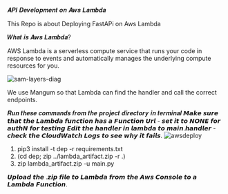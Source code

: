 𝑨𝑷𝑰 𝑫𝒆𝒗𝒆𝒍𝒐𝒑𝒎𝒆𝒏𝒕 𝒐𝒏 𝑨𝒘𝒔 𝑳𝒂𝒎𝒃𝒅𝒂

This Repo is about Deploying FastAPi on Aws Lambda

𝑾𝒉𝒂𝒕 𝒊𝒔 𝑨𝒘𝒔 𝑳𝒂𝒎𝒃𝒅𝒂?

AWS Lambda is a serverless compute service that runs your code in response to events and automatically manages the underlying compute resources for you.


![sam-layers-diag](https://github.com/AbdulSami455/API-Deployment-on-AwsLambda/assets/111019622/132b9f19-70a4-4617-b5c2-0b7838d02362)


We use Mangum so that Lambda can find the handler and call the correct endpoints.

𝑹𝒖𝒏 𝒕𝒉𝒆𝒔𝒆 𝒄𝒐𝒎𝒎𝒂𝒏𝒅𝒔 𝒇𝒓𝒐𝒎 𝒕𝒉𝒆 𝒑𝒓𝒐𝒋𝒆𝒄𝒕 𝒅𝒊𝒓𝒆𝒄𝒕𝒐𝒓𝒚 𝒊𝒏 𝒕𝒆𝒓𝒎𝒊𝒏𝒂𝒍
𝙈𝙖𝙠𝙚 𝙨𝙪𝙧𝙚 𝙩𝙝𝙖𝙩 𝙩𝙝𝙚 𝙇𝙖𝙢𝙗𝙙𝙖 𝙛𝙪𝙣𝙘𝙩𝙞𝙤𝙣 𝙝𝙖𝙨 𝙖 𝙁𝙪𝙣𝙘𝙩𝙞𝙤𝙣 𝙐𝙧𝙡 - 𝙨𝙚𝙩 𝙞𝙩 𝙩𝙤 𝙉𝙊𝙉𝙀 𝙛𝙤𝙧 𝙖𝙪𝙩𝙝𝙉 𝙛𝙤𝙧 𝙩𝙚𝙨𝙩𝙞𝙣𝙜
𝙀𝙙𝙞𝙩 𝙩𝙝𝙚 𝙝𝙖𝙣𝙙𝙡𝙚𝙧 𝙞𝙣 𝙡𝙖𝙢𝙗𝙙𝙖 𝙩𝙤 𝙢𝙖𝙞𝙣.𝙝𝙖𝙣𝙙𝙡𝙚𝙧 - 𝙘𝙝𝙚𝙘𝙠 𝙩𝙝𝙚 𝘾𝙡𝙤𝙪𝙙𝙒𝙖𝙩𝙘𝙝 𝙇𝙤𝙜𝙨 𝙩𝙤 𝙨𝙚𝙚 𝙬𝙝𝙮 𝙞𝙩 𝙛𝙖𝙞𝙡𝙨.
![awsdeploy](https://github.com/AbdulSami455/API-Deployment-on-AwsLambda/assets/111019622/19bd8ab1-c2dc-467e-96f5-8453fe3d8272)

1. pip3 install -t dep -r requirements.txt
2. (cd dep; zip ../lambda_artifact.zip -r .)
3. zip lambda_artifact.zip -u main.py


𝙐𝙥𝙡𝙤𝙖𝙙 𝙩𝙝𝙚 .𝙯𝙞𝙥 𝙛𝙞𝙡𝙚 𝙩𝙤 𝙇𝙖𝙢𝙗𝙙𝙖 𝙛𝙧𝙤𝙢 𝙩𝙝𝙚 𝘼𝙬𝙨 𝘾𝙤𝙣𝙨𝙤𝙡𝙚 𝙩𝙤 𝙖 𝙇𝙖𝙢𝙗𝙙𝙖 𝙁𝙪𝙣𝙘𝙩𝙞𝙤𝙣.

